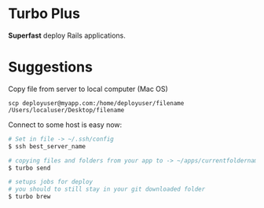 # Turbo Plus

**Superfast** deploy Rails applications.


# Suggestions
Copy file from server to local computer (Mac OS)
```
scp deployuser@myapp.com:/home/deployuser/filename /Users/localuser/Desktop/filename
```


Connect to some host is easy now:
```Bash
# Set in file -> ~/.ssh/config
$ ssh best_server_name
```

```Bash
# copying files and folders from your app to -> ~/apps/currentfoldername
$ turbo send
```

```Bash
# setups jobs for deploy
# you should to still stay in your git downloaded folder
$ turbo brew
```
